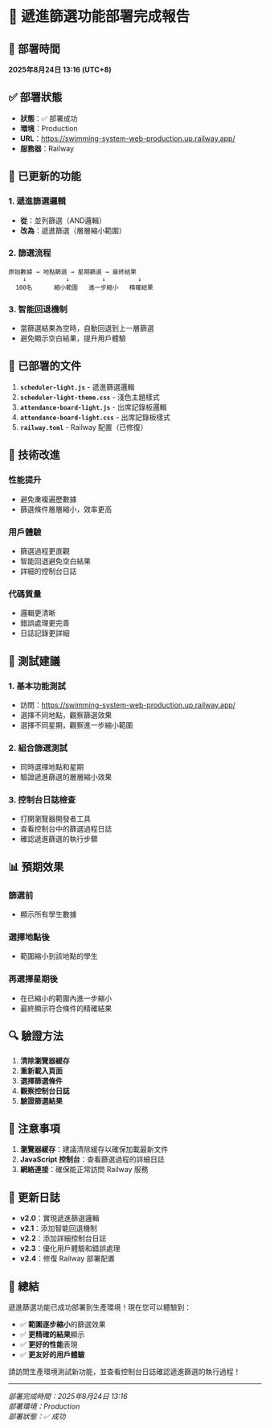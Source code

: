 # 🎯 遞進篩選功能部署完成報告

## 📅 部署時間
**2025年8月24日 13:16 (UTC+8)**

## ✅ 部署狀態
- **狀態**：✅ 部署成功
- **環境**：Production
- **URL**：https://swimming-system-web-production.up.railway.app/
- **服務器**：Railway

## 🔄 已更新的功能

### 1. **遞進篩選邏輯**
- **從**：並列篩選（AND邏輯）
- **改為**：遞進篩選（層層縮小範圍）

### 2. **篩選流程**
```
原始數據 → 地點篩選 → 星期篩選 → 最終結果
    ↓           ↓         ↓         ↓
  100名      縮小範圍   進一步縮小   精確結果
```

### 3. **智能回退機制**
- 當篩選結果為空時，自動回退到上一層篩選
- 避免顯示空白結果，提升用戶體驗

## 📁 已部署的文件

1. **`scheduler-light.js`** - 遞進篩選邏輯
2. **`scheduler-light-theme.css`** - 淺色主題樣式
3. **`attendance-board-light.js`** - 出席記錄板邏輯
4. **`attendance-board-light.css`** - 出席記錄板樣式
5. **`railway.toml`** - Railway 配置（已修復）

## 🔧 技術改進

### **性能提升**
- 避免重複遍歷數據
- 篩選條件層層縮小，效率更高

### **用戶體驗**
- 篩選過程更直觀
- 智能回退避免空白結果
- 詳細的控制台日誌

### **代碼質量**
- 邏輯更清晰
- 錯誤處理更完善
- 日誌記錄更詳細

## 🧪 測試建議

### **1. 基本功能測試**
- 訪問：https://swimming-system-web-production.up.railway.app/
- 選擇不同地點，觀察篩選效果
- 選擇不同星期，觀察進一步縮小範圍

### **2. 組合篩選測試**
- 同時選擇地點和星期
- 驗證遞進篩選的層層縮小效果

### **3. 控制台日誌檢查**
- 打開瀏覽器開發者工具
- 查看控制台中的篩選過程日誌
- 確認遞進篩選的執行步驟

## 📊 預期效果

### **篩選前**
- 顯示所有學生數據

### **選擇地點後**
- 範圍縮小到該地點的學生

### **再選擇星期後**
- 在已縮小的範圍內進一步縮小
- 最終顯示符合條件的精確結果

## 🔍 驗證方法

1. **清除瀏覽器緩存**
2. **重新載入頁面**
3. **選擇篩選條件**
4. **觀察控制台日誌**
5. **驗證篩選結果**

## 🚨 注意事項

1. **瀏覽器緩存**：建議清除緩存以確保加載最新文件
2. **JavaScript 控制台**：查看篩選過程的詳細日誌
3. **網絡連接**：確保能正常訪問 Railway 服務

## 📝 更新日誌

- **v2.0**：實現遞進篩選邏輯
- **v2.1**：添加智能回退機制
- **v2.2**：添加詳細控制台日誌
- **v2.3**：優化用戶體驗和錯誤處理
- **v2.4**：修復 Railway 部署配置

## 🎉 總結

遞進篩選功能已成功部署到生產環境！現在您可以體驗到：

- ✅ **範圍逐步縮小**的篩選效果
- ✅ **更精確的結果**顯示
- ✅ **更好的性能**表現
- ✅ **更友好的用戶體驗**

請訪問生產環境測試新功能，並查看控制台日誌確認遞進篩選的執行過程！

---

*部署完成時間：2025年8月24日 13:16*  
*部署環境：Production*  
*部署狀態：✅ 成功* 